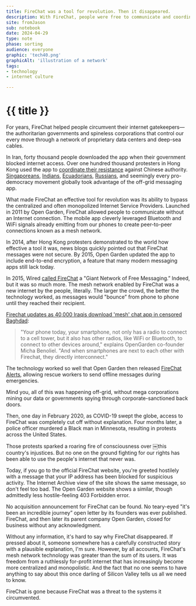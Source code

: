 ```yaml
---
title: FireChat was a tool for revolution. Then it disappeared.
description: With FireChat, people were free to communicate and coordinate with each other without the message having to first filter through someone's data center. Why did the app shut down without notice?
site: fromJason
sub: notebook
date: 2024-04-29
type: note
phase: sorting
audience: everyone
graphic: 'tech40.png'
graphicAlt: 'illustration of a network'
tags:
- technology
- internet culture

---
```

# {{ title }}

For years, FireChat helped people circumvent their internet gatekeepers— the authoritarian governments and spineless corporations that control our every move through a network of proprietary data centers and deep-sea cables. 

In Iran, forty thousand people downloaded the app when their government blocked internet access. Over one hundred thousand protesters in Hong Kong used the app to [coordinate their resistance](https://www.theguardian.com/world/2014/sep/29/firechat-messaging-app-powering-hong-kong-protests) against Chinese authority. [Singaporeans](https://en.wikipedia.org/wiki/Umbrella_Movement), [Indians](https://timesofindia.indiatimes.com/city/hyderabad/firechat-comes-to-uoh-students-rescue/articleshow/50691376.cms), [Ecuadorians](https://globalvoices.org/2015/06/28/the-internet-a-staging-post-for-protests-in-ecuador-is-under-threat/), [Russians](https://www.bloomberg.com/news/articles/2014-12-30/russians-are-organizing-against-putin-using-firechat-messaging-app), and seemingly every pro-democracy movement globally took advantage of the off-grid messaging app.

What made FireChat an effective tool for revolution was its ability to bypass the centralized and often monopolized Internet Service Providers. Launched in 2011 by Open Garden, FireChat allowed people to communicate without an Internet connection. The mobile app cleverly leveraged Bluetooth and WiFi signals already emitting from our phones to create peer-to-peer connections known as a mesh network. 

In 2014, after Hong Kong protesters demonstrated to the world how effective a tool it was, news blogs quickly pointed out that FireChat messages were not secure. By 2015, Open Garden updated the app to include end-to-end encryption, a feature that many modern messaging apps still lack today. 

In 2015, Wired [called FireChat](https://archive.ph/sUPif) a "Giant Network of Free Messaging.” Indeed, but it was so much more. The mesh network enabled by FireChat was a new internet by the people, literally. The larger the crowd, the better the technology worked, as messages would "bounce” from phone to phone until they reached their recipient. 

[Firechat updates as 40,000 Iraqis download 'mesh' chat app in censored Baghdad](https://www.theguardian.com/technology/2014/jun/24/firechat-updates-as-40000-iraqis-download-mesh-chat-app-to-get-online-in-censored-baghdad):

> "Your phone today, your smartphone, not only has a radio to connect to a cell tower, but it also has other radios, like WiFi or Bluetooth, to connect to other devices around," explains OpenGarden co-founder Micha Benoliel. "And when smartphones are next to each other with Firechat, they directly interconnect."

The technology worked so well that Open Garden then released [FireChat Alerts](https://www.theverge.com/2016/5/19/11711686/firechat-alerts-app-natural-disaster-mesh-network), allowing rescue workers to send offline messages during emergencies. 

Mind you, all of this was happening off-grid, without mega corporations mining our data or governments spying through corporate-sanctioned back doors. 

Then, one day in February 2020, as COVID-19 swept the globe, access to FireChat was completely cut off without explanation. Four months later, a police officer murdered a Black man in Minnesota, resulting in protests across the United States. 

Those protests sparked a roaring fire of consciousness over ￼this country's injustices. But no one on the ground fighting for our rights has been able to use the people's internet that never was. 

Today, if you go to the official FireChat website, you're greeted hostilely with a message that your IP address has been blocked for suspicious activity. The Internet Archive view of the site shows the same message, so don't feel too bad. The Open Garden website shows a similar, though admittedly less hostile-feeling 403 Forbidden error. 

No acquisition announcement for FireChat can be found. No teary-eyed "it's been an incredible journey” open letter by its founders was ever published. FireChat, and then later its parent company Open Garden, closed for business without any acknowledgment. 

Without any information, it's hard to say why FireChat disappeared. If pressed about it, someone somewhere has a carefully constructed story with a plausible explanation, I'm sure. However, by all accounts, FireChat's mesh network technology was greater than the sum of its users. It was freedom from a ruthlessly for-profit internet that has increasingly become more centralized and monopolistic. And the fact that no one seems to have anything to say about this once darling of Silicon Valley tells us all we need to know. 

FireChat is gone because FireChat was a threat to the systems it circumvented. 